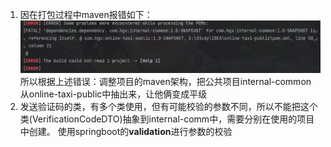 1. 因在打包过程中maven报错如下：
![img_2.png](img_2.png)
所以根据上述错误：调整项目的maven架构，把公共项目internal-common 从online-taxi-public中抽出来，让他俩变成平级
2. 发送验证码的类，有多个类使用，但有可能校验的参数不同，所以不能把这个类(VerificationCodeDTO)抽象到internal-comm中，需要分别在使用的项目中创建。
使用springboot的**validation**进行参数的校验